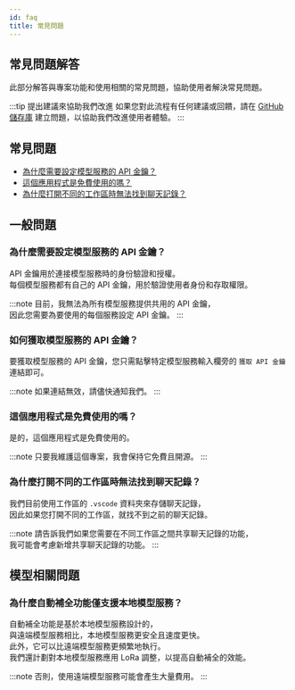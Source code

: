 ```yaml
---
id: faq
title: 常見問題
---
```


## 常見問題解答

此部分解答與專案功能和使用相關的常見問題，協助使用者解決常見問題。

:::tip 提出建議來協助我們改進
如果您對此流程有任何建議或回饋，請在 [GitHub 儲存庫](https://github.com/whats2000/CodeBRT/issues) 建立問題，以協助我們改進使用者體驗。
:::

## 常見問題

- [為什麼需要設定模型服務的 API 金鑰？](#為什麼需要設定模型服務的-api-金鑰)
- [這個應用程式是免費使用的嗎？](#這個應用程式是免費使用的嗎)
- [為什麼打開不同的工作區時無法找到聊天記錄？](#為什麼打開不同的工作區時無法找到聊天記錄)

## 一般問題
### 為什麼需要設定模型服務的 API 金鑰？

API 金鑰用於連接模型服務時的身份驗證和授權。  
每個模型服務都有自己的 API 金鑰，用於驗證使用者身份和存取權限。

:::note
目前，我無法為所有模型服務提供共用的 API 金鑰，  
因此您需要為要使用的每個服務設定 API 金鑰。
:::

### 如何獲取模型服務的 API 金鑰？

要獲取模型服務的 API 金鑰，您只需點擊特定模型服務輸入欄旁的 `獲取 API 金鑰` 連結即可。

:::note
如果連結無效，請儘快通知我們。
:::

### 這個應用程式是免費使用的嗎？

是的，這個應用程式是免費使用的。

:::note
只要我維護這個專案，我會保持它免費且開源。
:::

### 為什麼打開不同的工作區時無法找到聊天記錄？

我們目前使用工作區的 `.vscode` 資料夾來存儲聊天記錄，  
因此如果您打開不同的工作區，就找不到之前的聊天記錄。

:::note
請告訴我們如果您需要在不同工作區之間共享聊天記錄的功能，  
我可能會考慮新增共享聊天記錄的功能。
:::

## 模型相關問題

### 為什麼自動補全功能僅支援本地模型服務？

自動補全功能是基於本地模型服務設計的，  
與遠端模型服務相比，本地模型服務更安全且速度更快。  
此外，它可以比遠端模型服務更頻繁地執行。  
我們還計劃對本地模型服務應用 LoRa 調整，以提高自動補全的效能。

:::note
否則，使用遠端模型服務可能會產生大量費用。
:::

